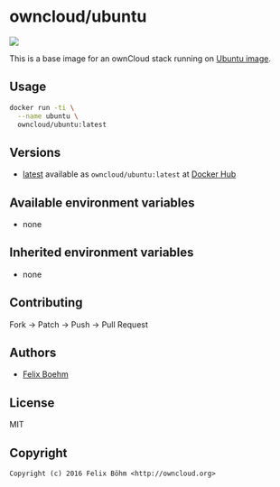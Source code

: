 # owncloud/ubuntu

[![](https://badge.imagelayers.io/owncloud/ubuntu:latest.svg)](https://imagelayers.io/?images=owncloud/ubuntu:latest 'Get your own badge on imagelayers.io')

This is a base image for an ownCloud stack running on
[Ubuntu image](https://hub.docker.com/r/library/ubuntu/).


## Usage

```bash
docker run -ti \
  --name ubuntu \
  owncloud/ubuntu:latest
```


## Versions

* [latest](https://github.com/dockhippie/owncloud/tree/master)
  available as ```owncloud/ubuntu:latest``` at
  [Docker Hub](https://registry.hub.docker.com/u/owncloud/ubuntu/)


## Available environment variables

- none


## Inherited environment variables

- none


## Contributing

Fork -> Patch -> Push -> Pull Request


## Authors

* [Felix Boehm](https://github.com/felixboehm)


## License

MIT


## Copyright

```
Copyright (c) 2016 Felix Böhm <http://owncloud.org>
```
